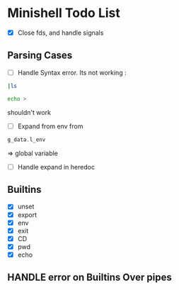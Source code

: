 # Minishell Todo List
- [x] Close fds, and handle signals

## Parsing Cases
- [ ] Handle Syntax error. Its not working :
```bash
|ls 
```
```bash
echo >
```
shouldn't work
- [ ] Expand from env from
```c
g_data.l_env
```
=> global variable
- [ ] Handle expand in heredoc

## Builtins
- [x] unset
- [x] export
- [x] env
- [x] exit
- [x] CD
- [x] pwd
- [x] echo

## HANDLE error on Builtins Over pipes
